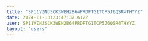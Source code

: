 ```yaml
---
title: "SP11VZNJSCK3WEH2B64PRDFTG1TCP5J6QSR4THYYZ"
date: 2024-11-13T23:47:37.612Z
user: SP11VZNJSCK3WEH2B64PRDFTG1TCP5J6QSR4THYYZ
layout: "users"
---
```

    